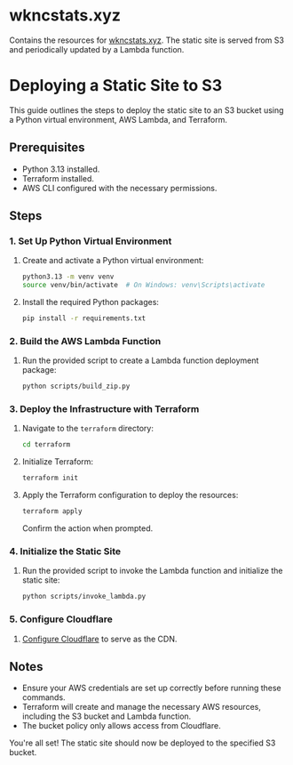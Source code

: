 # wkncstats.xyz

Contains the resources for [wkncstats.xyz](https://www.wkncstats.xyz).
The static site is served from S3 and periodically updated by a Lambda function.

# Deploying a Static Site to S3

This guide outlines the steps to deploy the static site to an S3 bucket using a Python virtual environment, AWS Lambda, and Terraform.

## Prerequisites
- Python 3.13 installed.
- Terraform installed.
- AWS CLI configured with the necessary permissions.

## Steps

### 1. Set Up Python Virtual Environment
1. Create and activate a Python virtual environment:
   ```bash
   python3.13 -m venv venv
   source venv/bin/activate  # On Windows: venv\Scripts\activate
   ```
2. Install the required Python packages:
   ```bash
   pip install -r requirements.txt
   ```

### 2. Build the AWS Lambda Function
1. Run the provided script to create a Lambda function deployment package:
   ```bash
   python scripts/build_zip.py
   ```

### 3. Deploy the Infrastructure with Terraform
1. Navigate to the `terraform` directory:
   ```bash
   cd terraform
   ```
2. Initialize Terraform:
   ```bash
   terraform init
   ```
3. Apply the Terraform configuration to deploy the resources:
   ```bash
   terraform apply
   ```
   Confirm the action when prompted.

### 4. Initialize the Static Site
1. Run the provided script to invoke the Lambda function and initialize the static site:
   ```bash
   python scripts/invoke_lambda.py
   ```
### 5. Configure Cloudflare
1. [Configure Cloudflare](https://miketabor.com/how-to-host-a-static-website-using-aws-s3-and-Cloudflare/) to serve as the CDN.

## Notes
- Ensure your AWS credentials are set up correctly before running these commands.
- Terraform will create and manage the necessary AWS resources, including the S3 bucket and Lambda function.
- The bucket policy only allows access from Cloudflare.

You're all set! The static site should now be deployed to the specified S3 bucket.
